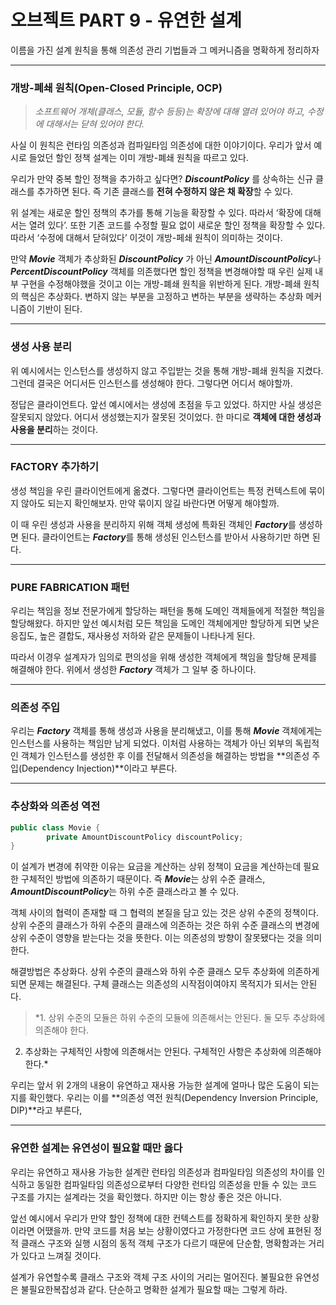 # 오브젝트 PART 9 - 유연한 설계

이름을 가진 설계 원칙을 통해 의존성 관리 기법들과 그 메커니즘을 명확하게 정리하자

---

### 개방-폐쇄 원칙(Open-Closed Principle, OCP)

> *소프트웨어 개체(클래스, 모듈, 함수 등등)는 확장에 대해 열려 있어야 하고, 수정에 대해서는 닫혀 있어야 한다.*
> 

사실 이 원칙은 런타임 의존성과 컴파일타임 의존성에 대한 이야기이다. 우리가 앞서 예시로 들었던 할인 정책 설계는 이미 개방-폐쇄 원칙을 따르고 있다. 

우리가 만약 중복 할인 정책을 추가하고 싶다면? ***DiscountPolicy*** 를 상속하는 신규 클래스를 추가하면 된다. 즉 기존 클래스를 **전혀 수정하지 않은 채 확장**할 수 있다.  

위 설계는 새로운 할인 정책의 추가를 통해 기능을 확장할 수 있다. 따라서 ‘확장에 대해서는 열려 있다’. 또한 기존 코드를 수정할 필요 없이 새로운 할인 정책을 확장할 수 있다. 따라서 ‘수정에 대해서 닫혀있다’ 이것이 개방-페쇄 원칙이 의미하는 것이다.

만약 ***Movie*** 객체가 추상화된 ***DiscountPolicy*** 가 아닌 ***AmountDiscountPolicy***나 ***PercentDiscountPolicy*** 객체를 의존했다면 할인 정책을 변경해야할 때 우린 실제 내부 구현을 수정해야했을 것이고 이는 개방-폐쇄 원칙을 위반하게 된다. 개방-폐쇄 원칙의 핵심은 추상화다. 변하지 않는 부분을 고정하고 변하는 부분을 생략하는 추상화 메커니즘이 기반이 된다.

---

### 생성 사용 분리

위 예시에서는 인스턴스를 생성하지 않고 주입받는 것을 통해 개방-폐쇄 원칙을 지켰다. 그런데 결국은 어디서든 인스턴스를 생성해야 한다. 그렇다면 어디서 해야할까.

정답은 클라이언트다. 앞선 예시에서는 생성에 초점을 두고 있었다. 하지만 사실 생성은 잘못되지 않았다. 어디서 생성했는지가 잘못된 것이었다. 한 마디로 **객체에 대한 생성과 사용을 분리**하는 것이다.

---

### FACTORY 추가하기

생성 책임을 우린 클라이언트에게 옮겼다. 그렇다면 클라이언트는 특정 컨텍스트에 묶이지 않아도 되는지 확인해보자. 만약 묶이지 않길 바란다면 어떻게 해야할까.

이 때 우린 생성과 사용을 분리하지 위해 객체 생성에 특화된 객체인 ***Factory***를 생성하면 된다. 클라이언트는 ***Factory***를 통해 생성된 인스턴스를 받아서 사용하기만 하면 된다.

---

### PURE FABRICATION 패턴

우리는 책임을 정보 전문가에게 할당하는 패턴을 통해 도메인 객체들에게 적절한 책임을 할당해왔다. 하지만 앞선 예시처럼 모든 책임을 도메인 객체에게만 할당하게 되면 낮은 응집도, 높은 결합도, 재사용성 저하와 같은 문제들이 나타나게 된다.

따라서 이경우 설계자가 임의로 편의성을 위해 생성한 객체에게 책임을 할당해 문제를 해결해야 한다. 위에서 생성한 ***Factory*** 객체가 그 일부 중 하나이다.

---

### 의존성 주입

우리는 ***Factory*** 객체를 통해 생성과 사용을 분리해냈고, 이를 통해 ***Movie*** 객체에게는 인스턴스를 사용하는 책임만 남게 되었다. 이처럼 사용하는 객체가 아닌 외부의 독립적인 객체가 인스턴스를 생성한 후 이를 전달해서 의존성을 해결하는 방법을 **의존성 주입(Dependency Injection)**이라고 부른다.

---

### 추상화와 의존성 역전

```java
public class Movie {
		private AmountDiscountPolicy discountPolicy;
}
```

이 설계가 변경에 취약한 이유는 요금을 계산하는 상위 정책이 요금을 계산하는데 필요한 구체적인 방법에 의존하기 때문이다. 즉 ***Movie***는 상위 수준 클래스, ***AmountDiscountPolicy***는 하위 수준 클래스라고 볼 수 있다. 

객체 사이의 협력이 존재할 때 그 협력의 본질을 담고 있는 것은 상위 수준의 정책이다. 상위 수준의 클래스가 하위 수준의 클래스에 의존하는 것은 하위 수준 클래스의 변경에 상위 수준이 영향을 받는다는 것을 뜻한다. 이는 의존성의 방향이 잘못됐다는 것을 의미한다.

해결방법은 추상화다. 상위 수준의 클래스와 하위 수준 클래스 모두 추상화에 의존하게 되면 문제는 해결된다. 구체 클래스는 의존성의 시작점이여야지 목적지가 되서는 안된다.

> *1. 상위 수준의 모듈은 하위 수준의 모듈에 의존해서는 안된다. 둘 모두 추상화에 의존해야 한다.
2. 추상화는 구체적인 사항에 의존해서는 안된다. 구체적인 사항은 추상화에 의존해야 한다.*
> 

우리는 앞서 위 2개의 내용이 유연하고 재사용 가능한 설계에 얼마나 많은 도움이 되는지를 확인했다. 우리는 이를 **의존성 역전 원칙(Dependency Inversion Principle, DIP)**라고 부른다,

---

### 유연한 설계는 유연성이 필요할 때만 옳다

우리는 유연하고 재사용 가능한 설계란 런타임 의존성과 컴파일타임 의존성의 차이를 인식하고 동일한 컴파일타임 의존성으로부터 다양한 런타임 의존성을 만들 수 있는 코드 구조를 가지는 설계라는 것을 확인했다. 하지만 이는 항상 좋은 것은 아니다.

앞선 예시에서 우리가 만약 할인 정책에 대한 컨텍스트를 정확하게 확인하지 못한 상황이라면 어땠을까. 만약 코드를 처음 보는 상황이였다고 가정한다면 코드 상에 표현된 정적 클래스 구조와 실행 시점의 동적 객체 구조가 다르기 때문에 단순함, 명확함과는 거리가 있다고 느껴질 것이다.

설계가 유연할수록 클래스 구조와 객체 구조 사이의 거리는 멀어진다. 불필요한 유연성은 불필요한복잡성과 같다. 단순하고 명확한 설계가 필요할 때는 그렇게 하라.
